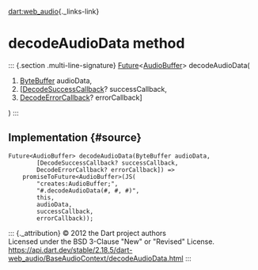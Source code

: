 [dart:web\_audio](../../dart-web_audio/dart-web_audio-library){._links-link}

decodeAudioData method
======================

::: {.section .multi-line-signature}
[Future](../../dart-async/future-class)\<[AudioBuffer](../audiobuffer-class)\>
decodeAudioData(

1.  [ByteBuffer](../../dart-typed_data/bytebuffer-class) audioData,
2.  \[[DecodeSuccessCallback](../../dart-html/decodesuccesscallback)?
    successCallback,
3.  [DecodeErrorCallback](../../dart-html/decodeerrorcallback)?
    errorCallback\]

)
:::

Implementation {#source}
--------------

``` {.language-dart data-language="dart"}
Future<AudioBuffer> decodeAudioData(ByteBuffer audioData,
        [DecodeSuccessCallback? successCallback,
        DecodeErrorCallback? errorCallback]) =>
    promiseToFuture<AudioBuffer>(JS(
        "creates:AudioBuffer;",
        "#.decodeAudioData(#, #, #)",
        this,
        audioData,
        successCallback,
        errorCallback));
```

::: {._attribution}
© 2012 the Dart project authors\
Licensed under the BSD 3-Clause \"New\" or \"Revised\" License.\
<https://api.dart.dev/stable/2.18.5/dart-web_audio/BaseAudioContext/decodeAudioData.html>
:::
